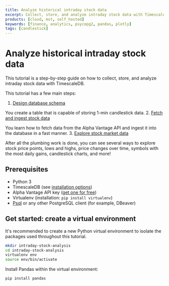 ```yaml
---
title: Analyze historical intraday stock data
excerpt: Collect, store, and analyze intraday stock data with TimescaleDB
products: [cloud, mst, self_hosted]
keywords: [finance, analytics, psycopg2, pandas, plotly]
tags: [candlestick]
---
```


# Analyze historical intraday stock data

This tutorial is a step-by-step guide on how to collect, store, and analyze intraday stock data
with TimescaleDB.

This tutorial has a few main steps:

1.  [Design database schema][design-schema]

   You create a table that is capable of storing 1-min candlestick data.
2.  [Fetch and ingest stock data][fetch-ingest]

   You learn how to fetch data from the Alpha Vantage API and ingest it into the database in a fast manner.
3.  [Explore stock market data][explore]

   After all the plumbing work is done, you can see several ways to explore stock price points, lows and highs, price changes over time, symbols with the most daily gains, candlestick charts, and more!

## Prerequisites

*   Python 3
*   TimescaleDB (see [installation options][install-timescale])
*   Alpha Vantage API key ([get one for free][alpha-vantage-apikey])
*   Virtualenv (installation: `pip install virtualenv`)
*   [Psql][psql-install] or any other PostgreSQL client (for example, DBeaver)

## Get started: create a virtual environment

It's recommended to create a new Python virtual environment to isolate the packages used
throughout this tutorial.

```bash
mkdir intraday-stock-analysis
cd intraday-stock-analysis
virtualenv env
source env/bin/activate
```

Install Pandas within the virtual environment:

```bash
pip install pandas
```

[alpha-vantage-apikey]: https://www.alphavantage.co/support/#api-key
[design-schema]: /timescaledb/:currentVersion:/tutorials/analyze-intraday-stocks/design-schema
[explore]: /timescaledb/:currentVersion:/tutorials/analyze-intraday-stocks/explore-stocks-data
[fetch-ingest]: /timescaledb/:currentVersion:/tutorials/analyze-intraday-stocks/fetch-and-ingest
[install-timescale]: /install/latest/
[psql-install]: /timescaledb/:currentVersion:/how-to-guides/connecting/psql
